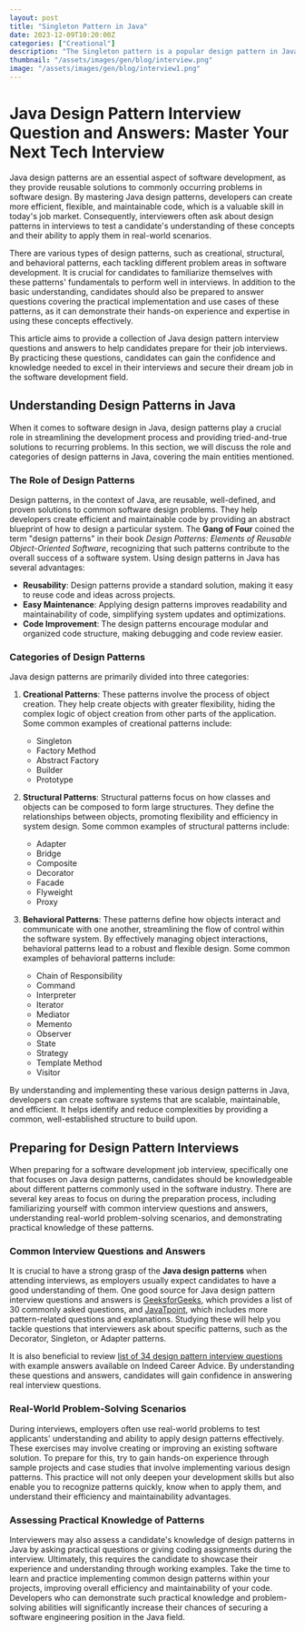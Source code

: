 ```yaml
---
layout: post
title: "Singleton Pattern in Java"
date: 2023-12-09T10:20:00Z
categories: ["Creational"]
description: "The Singleton pattern is a popular design pattern in Java that ensures a class has only one instance and provides a global point of access to that instance. This pattern is widely used in situations where there is a need for a single object to coordinate actions across the system. In Java, the Singleton pattern is implemented by defining a class with a private constructor and a static method that returns the instance of the class."
thumbnail: "/assets/images/gen/blog/interview.png"
image: "/assets/images/gen/blog/interview1.png"
---
```


Java Design Pattern Interview Question and Answers: Master Your Next Tech Interview
===================================================================================

Java design patterns are an essential aspect of software development, as they provide reusable solutions to commonly occurring problems in software design. By mastering Java design patterns, developers can create more efficient, flexible, and maintainable code, which is a valuable skill in today's job market. Consequently, interviewers often ask about design patterns in interviews to test a candidate's understanding of these concepts and their ability to apply them in real-world scenarios.

There are various types of design patterns, such as creational, structural, and behavioral patterns, each tackling different problem areas in software development. It is crucial for candidates to familiarize themselves with these patterns' fundamentals to perform well in interviews. In addition to the basic understanding, candidates should also be prepared to answer questions covering the practical implementation and use cases of these patterns, as it can demonstrate their hands-on experience and expertise in using these concepts effectively.

This article aims to provide a collection of Java design pattern interview questions and answers to help candidates prepare for their job interviews. By practicing these questions, candidates can gain the confidence and knowledge needed to excel in their interviews and secure their dream job in the software development field.

Understanding Design Patterns in Java
-------------------------------------

When it comes to software design in Java, design patterns play a crucial role in streamlining the development process and providing tried-and-true solutions to recurring problems. In this section, we will discuss the role and categories of design patterns in Java, covering the main entities mentioned.

### The Role of Design Patterns

Design patterns, in the context of Java, are reusable, well-defined, and proven solutions to common software design problems. They help developers create efficient and maintainable code by providing an abstract blueprint of how to design a particular system. The **Gang of Four** coined the term "design patterns" in their book _Design Patterns: Elements of Reusable Object-Oriented Software_, recognizing that such patterns contribute to the overall success of a software system. Using design patterns in Java has several advantages:

*   **Reusability**: Design patterns provide a standard solution, making it easy to reuse code and ideas across projects.
*   **Easy Maintenance**: Applying design patterns improves readability and maintainability of code, simplifying system updates and optimizations.
*   **Code Improvement**: The design patterns encourage modular and organized code structure, making debugging and code review easier.

### Categories of Design Patterns

Java design patterns are primarily divided into three categories:

1.  **Creational Patterns**: These patterns involve the process of object creation. They help create objects with greater flexibility, hiding the complex logic of object creation from other parts of the application. Some common examples of creational patterns include:

    *   Singleton
    *   Factory Method
    *   Abstract Factory
    *   Builder
    *   Prototype
2.  **Structural Patterns**: Structural patterns focus on how classes and objects can be composed to form large structures. They define the relationships between objects, promoting flexibility and efficiency in system design. Some common examples of structural patterns include:

    *   Adapter
    *   Bridge
    *   Composite
    *   Decorator
    *   Facade
    *   Flyweight
    *   Proxy
3.  **Behavioral Patterns**: These patterns define how objects interact and communicate with one another, streamlining the flow of control within the software system. By effectively managing object interactions, behavioral patterns lead to a robust and flexible design. Some common examples of behavioral patterns include:

    *   Chain of Responsibility
    *   Command
    *   Interpreter
    *   Iterator
    *   Mediator
    *   Memento
    *   Observer
    *   State
    *   Strategy
    *   Template Method
    *   Visitor

By understanding and implementing these various design patterns in Java, developers can create software systems that are scalable, maintainable, and efficient. It helps identify and reduce complexities by providing a common, well-established structure to build upon.

Preparing for Design Pattern Interviews
---------------------------------------

When preparing for a software development job interview, specifically one that focuses on Java design patterns, candidates should be knowledgeable about different patterns commonly used in the software industry. There are several key areas to focus on during the preparation process, including familiarizing yourself with common interview questions and answers, understanding real-world problem-solving scenarios, and demonstrating practical knowledge of these patterns.

### Common Interview Questions and Answers

It is crucial to have a strong grasp of the **Java design patterns** when attending interviews, as employers usually expect candidates to have a good understanding of them. One good source for Java design pattern interview questions and answers is [GeeksforGeeks](https://www.geeksforgeeks.org/top-30-java-design-patterns-interview-question/), which provides a list of 30 commonly asked questions, and [JavaTpoint](https://www.javatpoint.com/java-design-pattern-interview-questions), which includes more pattern-related questions and explanations. Studying these will help you tackle questions that interviewers ask about specific patterns, such as the Decorator, Singleton, or Adapter patterns.

It is also beneficial to review [list of 34 design pattern interview questions](https://www.indeed.com/career-advice/interviewing/design-patterns-interview-questions) with example answers available on Indeed Career Advice. By understanding these questions and answers, candidates will gain confidence in answering real interview questions.

### Real-World Problem-Solving Scenarios

During interviews, employers often use real-world problems to test applicants' understanding and ability to apply design patterns effectively. These exercises may involve creating or improving an existing software solution. To prepare for this, try to gain hands-on experience through sample projects and case studies that involve implementing various design patterns. This practice will not only deepen your development skills but also enable you to recognize patterns quickly, know when to apply them, and understand their efficiency and maintainability advantages.

### Assessing Practical Knowledge of Patterns

Interviewers may also assess a candidate's knowledge of design patterns in Java by asking practical questions or giving coding assignments during the interview. Ultimately, this requires the candidate to showcase their experience and understanding through working examples. Take the time to learn and practice implementing common design patterns within your projects, improving overall efficiency and maintainability of your code. Developers who can demonstrate such practical knowledge and problem-solving abilities will significantly increase their chances of securing a software engineering position in the Java field.